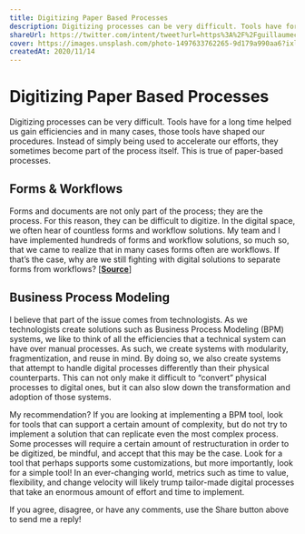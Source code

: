 ```yaml
---
title: Digitizing Paper Based Processes
description: Digitizing processes can be very difficult. Tools have for a long time helped us gain efficiencies and in many cases, those tools have shaped our procedures...
shareUrl: https://twitter.com/intent/tweet?url=https%3A%2F%2Fguillaumecle.me%2Fblog%2F2020-11-14-digitizing-paper-based-processes.html&via=GuillaumeCleme&text=I%20just%20read%20a%20post%20about%20digitizing%20paper-based%20processes%21%20
cover: https://images.unsplash.com/photo-1497633762265-9d179a990aa6?ixlib=rb-1.2.1&ixid=eyJhcHBfaWQiOjEyMDd9&auto=format&fit=crop&w=1652&q=80
createdAt: 2020/11/14
---
```


# Digitizing Paper Based Processes
Digitizing processes can be very difficult. Tools have for a long time helped us gain efficiencies and in many cases, those tools have shaped our procedures. Instead of simply being used to accelerate our efforts, they sometimes become part of the process itself. This is true of paper-based processes.

## Forms & Workflows
Forms and documents are not only part of the process; they are the process. For this reason, they can be difficult to digitize. In the digital space, we often hear of countless forms and workflow solutions. My team and I have implemented hundreds of forms and workflow solutions, so much so, that we came to realize that in many cases forms often are workflows. If that’s the case, why are we still fighting with digital solutions to separate forms from workflows? [**[Source](https://www.aftia.com/blog/introducing-aftia-assignr)**] 

## Business Process Modeling
I believe that part of the issue comes from technologists. As we technologists create solutions such as Business Process Modeling (BPM) systems, we like to think of all the efficiencies that a technical system can have over manual processes. As such, we create systems with modularity, fragmentization, and reuse in mind. By doing so, we also create systems that attempt to handle digital processes differently than their physical counterparts. This can not only make it difficult to “convert” physical processes to digital ones, but it can also slow down the transformation and adoption of those systems.

My recommendation? If you are looking at implementing a BPM tool, look for tools that can support a certain amount of complexity, but do not try to implement a solution that can replicate even the most complex process. Some processes will require a certain amount of restructuration in order to be digitized, be mindful, and accept that this may be the case. Look for a tool that perhaps supports some customizations, but more importantly, look for a simple tool! In an ever-changing world, metrics such as time to value, flexibility, and change velocity will likely trump tailor-made digital processes that take an enormous amount of effort and time to implement.

If you agree, disagree, or have any comments, use the Share button above to send me a reply!